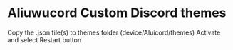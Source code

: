 # Aliuwucord Custom Discord themes 

Copy the .json file(s) to themes folder (device/Aluicord/themes) Activate and select Restart button